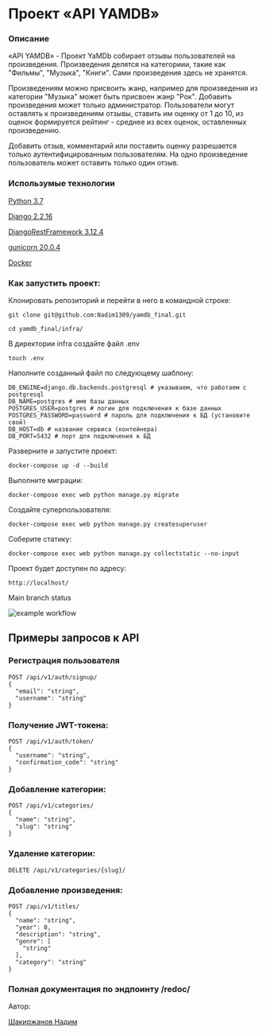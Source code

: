 # Проект «API YAMDB»

### Описание
«API YAMDB» - Проект YaMDb собирает отзывы пользователей на произведения. 
Произведения делятся на категориии, такие как "Фильмы", "Музыка", "Книги". Сами произведения здесь не хранятся.

Произведениям можно присвоить жанр, например для произведения из категории "Музыка" может быть присвоен жанр "Рок".
Добавить произведения может только администратор. Пользователи могут оставлять к произведениям отзывы, 
ставить им оценку от 1 до 10, из оценок формируется рейтинг - среднее из всех оценок, оставленных произведению.

Добавить отзыв, комментарий или поставить оценку разрешается только аутентифицированным пользователям.
На одно произведение пользователь может оставить только один отзыв.


### Использумые технологии

[Python 3.7](https://docs.python.org/3.7/whatsnew/3.7.html)

[Django 2.2.16](https://docs.djangoproject.com/en/4.1/releases/2.2.16/)

[DjangoRestFramework 3.12.4](https://www.django-rest-framework.org/community/release-notes/)

[gunicorn 20.0.4](https://docs.gunicorn.org/en/stable/)

[Docker](https://docs.docker.com/)

### Как запустить проект:

Клонировать репозиторий и перейти в него в командной строке:

```
git clone git@github.com:Nadim1309/yamdb_final.git
```

```
cd yamdb_final/infra/
```

В директории infra создайте файл .env

```
touch .env
```

Наполните созданный файл по следующему шаблону:

```
DB_ENGINE=django.db.backends.postgresql # указываем, что работаем с postgresql
DB_NAME=postgres # имя базы данных
POSTGRES_USER=postgres # логин для подключения к базе данных
POSTGRES_PASSWORD=password # пароль для подключения к БД (установите свой)
DB_HOST=db # название сервиса (контейнера)
DB_PORT=5432 # порт для подключения к БД
```

Разверните и запустите проект:

```
docker-compose up -d --build
```

Выполните миграции:

```
docker-compose exec web python manage.py migrate
```

Создайте суперпользователя:

```
docker-compose exec web python manage.py createsuperuser
```


Соберите статику:

```
docker-compose exec web python manage.py collectstatic --no-input 
```

Проект будет доступен по адресу:

```
http://localhost/
```

Main branch status

![example workflow](https://github.com/nadim1309/yamdb_final/actions/workflows/yamdb_workflow.yml/badge.svg)

## Примеры запросов к API
###  Регистрация пользователя
```
POST /api/v1/auth/signup/
{
  "email": "string",
  "username": "string"
}
```
###  Получение JWT-токена:
```
POST /api/v1/auth/token/
{
  "username": "string",
  "confirmation_code": "string"
}
```
###  Добавление категории:
```
POST /api/v1/categories/
{
  "name": "string",
  "slug": "string"
}
```
###  Удаление категории:
```
DELETE /api/v1/categories/{slug}/
```
###  Добавление произведения:
```
POST /api/v1/titles/
{
  "name": "string",
  "year": 0,
  "description": "string",
  "genre": [
    "string"
  ],
  "category": "string"
}
```

### Полная документация по эндпоинту /redoc/

Автор:

[Шакиржанов Надим](https://github.com/Nadim1309)

